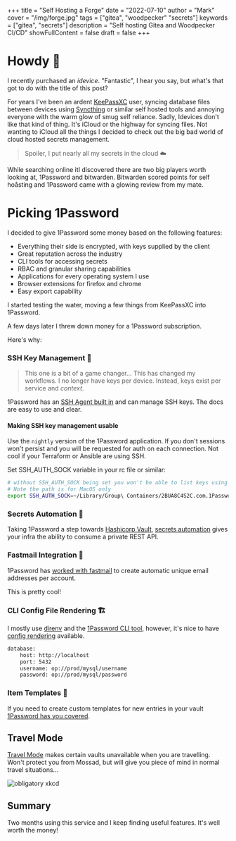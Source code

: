 +++
title = "Self Hosting a Forge"
date = "2022-07-10"
author = "Mark"
cover = "/img/forge.jpg"
tags = ["gitea", "woodpecker" "secrets"]
keywords = ["gitea", "secrets"]
description = "Self hosting Gitea and Woodpecker CI/CD"
showFullContent = false
draft = false
+++

# Howdy 👋

I recently purchased an _idevice_. "Fantastic", I hear you say, but what's that
got to do with the title of this post?

For years I've been an ardent [KeePassXC](https://keepassxc.org) user, syncing
database files between devices using [Syncthing](https://syncthing.net) or
similar self hosted tools and annoying everyone with the warm glow of smug self
reliance. Sadly, Idevices don't like that kind of thing. It's iCloud or the
highway for syncing files. Not wanting to iCloud all the things I decided to
check out the big bad world of cloud hosted secrets management.

> Spoiler, I put nearly all my secrets in the cloud ☁️

While searching online itI discovered there are two big players worth looking
at, 1Password and bitwarden. Bitwarden scored points for self hoåsting and
1Password came with a glowing review from my mate.

# Picking 1Password

I decided to give 1Password some money based on the following features:

* Everything their side is encrypted, with keys supplied by the client
* Great reputation across the industry
* CLI tools for accessing secrets
* RBAC and granular sharing capabilities
* Applications for every operating system I use
* Browser extensions for firefox and chrome
* Easy export capability

I started testing the water, moving a few things from KeePassXC into 1Password.

A few days later I threw down money for a 1Password subscription.

Here's why:

### SSH Key Management 🔑

> This one is a bit of a game changer... This has changed my workflows. I no
> longer have keys per device. Instead, keys exist per service and _context_.

1Password has an [SSH Agent built
in](https://developer.1Password.com/docs/ssh/get-started) and can manage SSH
keys. The docs are easy to use and clear.

#### Making SSH key management usable

Use the `nightly` version of the 1Password application. If you don't sessions
won't persist and you will be requested for auth on each connection. Not cool if
your Terraform or Ansible are using SSH.

Set SSH_AUTH_SOCK variable in your rc file or similar:

```bash
# without SSH_AUTH_SOCK being set you won't be able to list keys using ssh-add -l
# Note the path is for MacOS only
export SSH_AUTH_SOCK=~/Library/Group\ Containers/2BUA8C4S2C.com.1Password/t/agent.sock
```

### Secrets Automation 🤖

Taking 1Password a step towards [Hashicorp Vault](https://www.vaultproject.io), 
[ secrets automation](https://developer.1Password.com/docs/connect/) gives your
infra the ability to consume a private REST API.

### Fastmail Integration 📧

1Password has [worked with fastmail](https://1Password.com/fastmail/) to create
automatic unique email addresses per account.

This is pretty cool!

### CLI Config File Rendering 🏗️

I mostly use [direnv](https://direnv.net) and the [1Password CLI
tool](https://1Password.com/downloads/command-line/), however, it's nice to have
[config
rendering](https://developer.1Password.com/docs/cli/secrets-config-files)
available.

```bash
database:
    host: http://localhost
    port: 5432
    username: op://prod/mysql/username
    password: op://prod/mysql/password
```

### Item Templates 🍪

If you need to create custom templates for new entries in your vault [1Password
has you covered](https://developer.1Password.com/docs/cli/item-template-json).

## Travel Mode

[Travel Mode](https://support.1Password.com/travel-mode/) makes certain vaults
unavailable when you are travelling. Won't protect you from Mossad, but will
give you piece of mind in normal travel situations...

![obligatory xkcd](https://imgs.xkcd.com/comics/security.png)

## Summary

Two months using this service and I keep finding useful features. It's well
worth the money!
